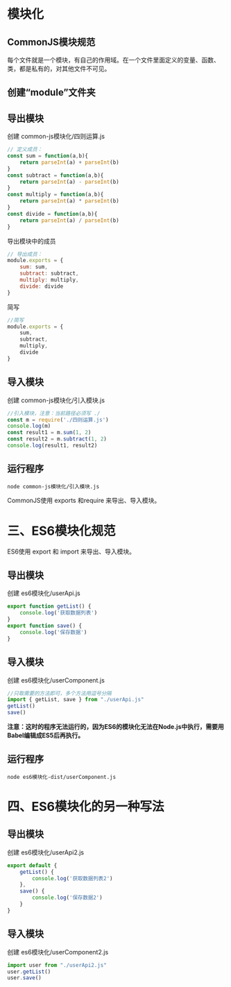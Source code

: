 # 模块化

## **CommonJS模块规范**

每个文件就是一个模块，有自己的作用域。在一个文件里面定义的变量、函数、类，都是私有的，对其他文件不可见。

## 创建“module”文件夹

## 导出模块

创建 common-js模块化/四则运算.js

```javascript
// 定义成员：
const sum = function(a,b){
    return parseInt(a) + parseInt(b)
}
const subtract = function(a,b){
    return parseInt(a) - parseInt(b)
}
const multiply = function(a,b){
    return parseInt(a) * parseInt(b)
}
const divide = function(a,b){
    return parseInt(a) / parseInt(b)
}
```

导出模块中的成员

```javascript
// 导出成员：
module.exports = {
    sum: sum,
    subtract: subtract,
    multiply: multiply,
    divide: divide
}
```

简写

```javascript
//简写
module.exports = {
    sum,
    subtract,
    multiply,
    divide
}
```

## **导入模块**

创建 common-js模块化/引入模块.js

```javascript
//引入模块，注意：当前路径必须写 ./
const m = require('./四则运算.js')
console.log(m)
const result1 = m.sum(1, 2)
const result2 = m.subtract(1, 2)
console.log(result1, result2)
```

## 运行程序

```shell
node common-js模块化/引入模块.js
```

CommonJS使用 exports 和require 来导出、导入模块。

# 三、ES6模块化规范

ES6使用 export 和 import 来导出、导入模块。

## 导出模块

创建 es6模块化/userApi.js

```javascript
export function getList() {
    console.log('获取数据列表')
}
export function save() {
    console.log('保存数据')
}
```

## 导入模块

创建 es6模块化/userComponent.js

```javascript
//只取需要的方法即可，多个方法用逗号分隔
import { getList, save } from "./userApi.js"
getList()
save()
```

**注意：这时的程序无法运行的，因为ES6的模块化无法在Node.js中执行，需要用Babel编辑成ES5后再执行。**

## 运行程序 

```shell
node es6模块化-dist/userComponent.js
```

# **四、ES6模块化的另一种写法**

## 导出模块

创建 es6模块化/userApi2.js

```javascript
export default {
    getList() {
        console.log('获取数据列表2')
    },
    save() {
        console.log('保存数据2')
    }
}
```

## **导入模块**

创建 es6模块化/userComponent2.js

```javascript
import user from "./userApi2.js"
user.getList()
user.save()
```